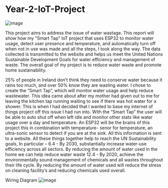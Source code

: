 # Year-2-IoT-Project

![image](https://github.com/Gavwalsh15/Year-2-IoT-Project/assets/114908190/ef5b8743-3254-44e9-98eb-6f312951f08f)


This project aims to address the issue of water wastage. This report will show how my "Smart Tap" IoT project that uses ESP32 to monitor water usage, detect user presence and temperature, and automatically turn off when not in use was made and all the steps, I took along the way. The data collected is transmitted to the website and helps us meet the United Nations Sustainable Development Goals for water efficiency and management of waste. The overall goal of my project is to reduce water waste and promote home sustainability. 

25% of people in Ireland don’t think they need to conserve water because it rains too much, and over 50% know they are wasting water. 
I chose to create the “Smart Tap”, which will monitor water usage and help reduce wastewater. This idea came about after my mother had given out to me for leaving the kitchen tap running waiting to see if there was hot water for a shower. This is when I had decided that I wanted to base my internet of things project off this issue I had run into. 
With the “Smart Tap” the user will be able to auto shut off when left idle and monitor other stats like water usage over a day and temperature. An ESP32 will be the brains of this project this in combination with temperature- senor for temperature, an ultra-sonic sensor to detect if you are at the sink. All this information is sent to a website. 
All these things together help to reach the UN Sustainability goals,
In particular – 
6.4 - By 2030, substantially increase water-use efficiency across all sectors.
By reducing the amount of water used in the home we can help reduce water waste
12.4 - By 2020, achieve the environmentally sound management of chemicals and all wastes throughout their life cycle. By reducing the amount of water used will reduce the stress on cleaning facility’s and reducing chemicals used overall. 

Wiring Diagram
![image](https://github.com/Gavwalsh15/Year-2-IoT-Project/assets/114908190/6aa15ead-08ae-42ea-b731-6efa68385df6)
